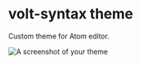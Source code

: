 # volt-syntax theme

Custom theme for Atom editor.

![A screenshot of your theme](https://github.com/aprileelcich/volt-syntax/blob/master/voltshot.png)
